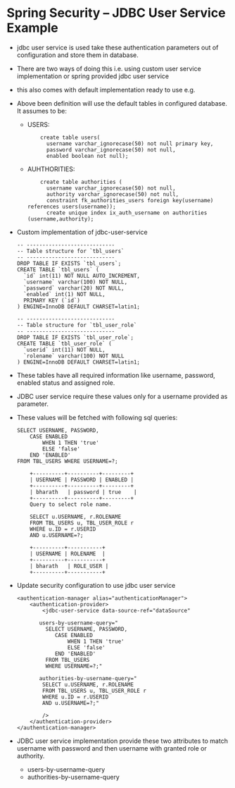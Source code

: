 # Spring Security – JDBC User Service Example

-	jdbc user service is used take these authentication parameters out of configuration and store them in database.
-	There are two ways of doing this i.e. using custom user service implementation or spring provided jdbc user service
-	this also comes with default implementation ready to use e.g.

	<authentication-manager alias="authenticationManager">
		<authentication-provider>
			<jdbc-user-service data-source-ref="dataSource" />
		</authentication-provider>
	</authentication-manager>		
-	Above been definition will use the default tables in configured database. It assumes to be:

	-	USERS:
	
				create table users(
				  username varchar_ignorecase(50) not null primary key,
				  password varchar_ignorecase(50) not null,
				  enabled boolean not null);

	-	AUHTHORITIES:
	
			    create table authorities (
				  username varchar_ignorecase(50) not null,
				  authority varchar_ignorecase(50) not null,
				  constraint fk_authorities_users foreign key(username) references users(username));
				  create unique index ix_auth_username on authorities (username,authority);
		  
-	Custom implementation of jdbc-user-service

		-- ----------------------------
		-- Table structure for `tbl_users`
		-- ----------------------------
		DROP TABLE IF EXISTS `tbl_users`;
		CREATE TABLE `tbl_users` (
		  `id` int(11) NOT NULL AUTO_INCREMENT,
		  `username` varchar(100) NOT NULL,
		  `password` varchar(20) NOT NULL,
		  `enabled` int(1) NOT NULL,
		  PRIMARY KEY (`id`)
		) ENGINE=InnoDB DEFAULT CHARSET=latin1;	
		
		-- ----------------------------
		-- Table structure for `tbl_user_role`
		-- ----------------------------
		DROP TABLE IF EXISTS `tbl_user_role`;
		CREATE TABLE `tbl_user_role` (
		  `userid` int(11) NOT NULL,
		  `rolename` varchar(100) NOT NULL
		) ENGINE=InnoDB DEFAULT CHARSET=latin1;
		
		
-	These tables have all required information like username, password, enabled status and assigned role. 
-	JDBC user service require these values only for a username provided as parameter.
-	These values will be fetched with following sql queries:		

		SELECT USERNAME, PASSWORD, 
			CASE ENABLED 
				WHEN 1 THEN 'true' 
				ELSE 'false' 
			END 'ENABLED' 
		FROM TBL_USERS WHERE USERNAME=?;

			+----------+----------+---------+
			| USERNAME | PASSWORD | ENABLED |
			+----------+----------+---------+
			| bharath   | password | true    |
			+----------+----------+---------+
			Query to select role name.

			SELECT u.USERNAME, r.ROLENAME
			FROM TBL_USERS u, TBL_USER_ROLE r
			WHERE u.ID = r.USERID
			AND u.USERNAME=?;

			+----------+-----------+
			| USERNAME | ROLENAME  |
			+----------+-----------+
			| bharath   | ROLE_USER |
			+----------+-----------+
-	Update security configuration to use jdbc user service
		
		
		<authentication-manager alias="authenticationManager">
			<authentication-provider>
				<jdbc-user-service data-source-ref="dataSource"
		 
			   users-by-username-query="
				 SELECT USERNAME, PASSWORD, 
					CASE ENABLED 
						WHEN 1 THEN 'true' 
						ELSE 'false' 
					END 'ENABLED'
				 FROM TBL_USERS
				 WHERE USERNAME=?;"
		 
			   authorities-by-username-query="
				SELECT u.USERNAME, r.ROLENAME
				FROM TBL_USERS u, TBL_USER_ROLE r
				WHERE u.ID = r.USERID
				AND u.USERNAME=?;"
		 
				/>
			</authentication-provider>
		</authentication-manager>
		
-	JDBC user service implementation provide these two attributes to match username with password and then username with granted role or authority.
	-	users-by-username-query
	-	authorities-by-username-query

